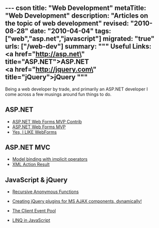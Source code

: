 --- cson
title: "Web Development"
metaTitle: "Web Development"
description: "Articles on the topic of web development"
revised: "2010-08-28"
date: "2010-04-04"
tags: ["web","asp.net","javascript"]
migrated: "true"
urls: ["/web-dev"]
summary: """
Useful Links:<br />
<a href=\"http://asp.net\" title=\"ASP.NET\">ASP.NET</a><br />
<a href=\"http://jquery.com\" title=\"jQuery\">jQuery</a>
"""
---
Being a web developer by trade, and primarily an ASP.NET developer I come across a few musings around fun things to do.

## ASP.NET ##

* [ASP.NET Web Forms MVP Contrib][1]
* [ASP.NET Web Forms MVP][2]
* [Yes, I LIKE WebForms][3]

## ASP.NET MVC ##

* [Model binding with implicit operators][4]
* [XML Action Result][5]

## JavaScript & jQuery ##

* [Recursive Anonymous Functions][6]
* [Creating jQuery plugins for MS AJAX components, dynamically!][7]
* [The Client Event Pool][8]
* [LINQ in JavaScript][9]


  [1]: /webforms-mvp-contrib
  [2]: /webforms-mvp
  [3]: /yes-i-like-webforms
  [4]: /aspnet-mvc-model-binding-with-implicit-operators
  [5]: /aspnet-mvc-xml-action-result
  [6]: /recursive-anonymous-functions
  [7]: /creating-jquery-plugins-from-ms-ajax-components
  [8]: /client-event-pool
  [9]: /linq-in-javascript
